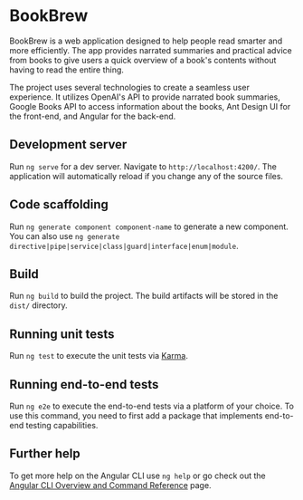 # BookBrew

BookBrew is a web application designed to help people read smarter and more efficiently. The app provides narrated summaries and practical advice from books to give users a quick overview of a book's contents without having to read the entire thing.

The project uses several technologies to create a seamless user experience. It utilizes OpenAI's API to provide narrated book summaries, Google Books API to access information about the books, Ant Design UI for the front-end, and Angular for the back-end.

## Development server

Run `ng serve` for a dev server. Navigate to `http://localhost:4200/`. The application will automatically reload if you change any of the source files.

## Code scaffolding

Run `ng generate component component-name` to generate a new component. You can also use `ng generate directive|pipe|service|class|guard|interface|enum|module`.

## Build

Run `ng build` to build the project. The build artifacts will be stored in the `dist/` directory.

## Running unit tests

Run `ng test` to execute the unit tests via [Karma](https://karma-runner.github.io).

## Running end-to-end tests

Run `ng e2e` to execute the end-to-end tests via a platform of your choice. To use this command, you need to first add a package that implements end-to-end testing capabilities.

## Further help

To get more help on the Angular CLI use `ng help` or go check out the [Angular CLI Overview and Command Reference](https://angular.io/cli) page.
